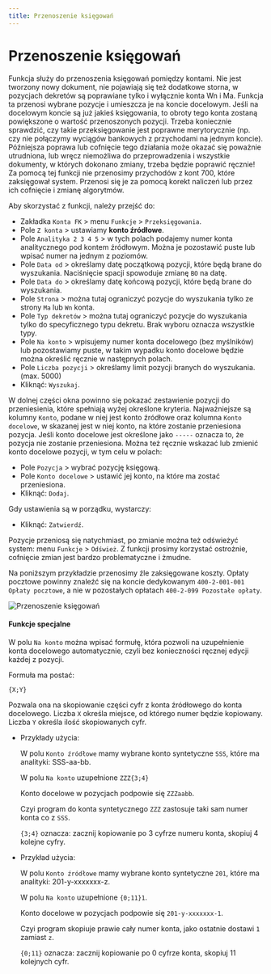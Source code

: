 ```yaml
---
title: Przenoszenie księgowań
---
```

# Przenoszenie księgowań

Funkcja służy do przenoszenia księgowań pomiędzy kontami. Nie jest tworzony nowy dokument, nie pojawiają się też dodatkowe storna, w pozycjach dekretów są poprawiane tylko i wyłącznie konta Wn i Ma. Funkcja ta przenosi wybrane pozycje i umieszcza je na koncie docelowym. Jeśli na docelowym koncie są już jakieś księgowania, to obroty tego konta zostaną powiększone o wartość przenoszonych pozycji. Trzeba koniecznie sprawdzić, czy takie przeksięgowanie jest poprawne merytorycznie (np. czy nie połączymy wyciągów bankowych z przychodami na jednym koncie). Późniejsza poprawa lub cofnięcie tego działania może okazać się poważnie utrudniona, lub wręcz niemożliwa do przeprowadzenia i wszystkie dokumenty, w których dokonano zmiany, trzeba będzie poprawić ręcznie! Za pomocą tej funkcji nie przenosimy przychodów z kont 700, które zaksięgował system. Przenosi się je za pomocą korekt naliczeń lub przez ich cofnięcie i zmianę algorytmów.

Aby skorzystać z funkcji, należy przejść do:

- Zakładka `Konta FK` > menu `Funkcje` > `Przeksięgowania`.
- Pole `Z konta` > ustawiamy **konto źródłowe**.
- Pole `Analityka 2 3 4 5` > w tych polach podajemy numer konta analitycznego pod kontem źródłowym. Można je pozostawić puste lub wpisać numer na jednym z poziomów.
- Pole `Data od` > określamy datę początkową pozycji, które będą brane do wyszukania. Naciśnięcie spacji spowoduje zmianę `BO` na datę.
- Pole `Data do` > określamy datę końcową pozycji, które będą brane do wyszukania.
- Pole `Strona` > można tutaj ograniczyć pozycje do wyszukania tylko ze strony `Ma` lub `Wn` konta.
- Pole `Typ dekretów` > można tutaj ograniczyć pozycje do wyszukania tylko do specyficznego typu dekretu. Brak wyboru oznacza wszystkie typy.
- Pole `Na konto` > wpisujemy numer konta docelowego (bez myślników) lub pozostawiamy puste, w takim wypadku konto docelowe będzie można określić ręcznie w następnych polach.
- Pole `Liczba pozycji` > określamy limit pozycji branych do wyszukania. (max. 5000)
- Kliknąć: `Wyszukaj`.

W dolnej części okna powinno się pokazać zestawienie pozycji do przeniesienia, które spełniają wyżej określone kryteria. Najważniejsze są kolumny `Konto`, podane w niej jest konto źródłowe oraz kolumna `Konto docelowe`, w skazanej jest w niej konto, na które zostanie przeniesiona pozycja. Jeśli konto docelowe jest określone jako `-----` oznacza to, że pozycja nie zostanie przeniesiona. Można też ręcznie wskazać lub zmienić konto docelowe pozycji, w tym celu w polach:

- Pole `Pozycja` > wybrać pozycję księgową.
- Pole `Konto docelowe` > ustawić jej konto, na które ma zostać przeniesiona.
- Kliknąć: `Dodaj`.

Gdy ustawienia są w porządku, wystarczy:

- Kliknąć: `Zatwierdź`.

Pozycje przeniosą się natychmiast, po zmianie można też odświeżyć system: menu `Funkcje` > `Odśwież`. Z funkcji prosimy korzystać ostrożnie, cofnięcie zmian jest bardzo problematyczne i żmudne.

Na poniższym przykładzie przenosimy źle zaksięgowane koszty. Opłaty pocztowe powinny znaleźć się na koncie dedykowanym `400-2-001-001 Opłaty pocztowe`, a nie w pozostałych opłatach `400-2-099 Pozostałe opłaty`.

![Przenoszenie księgowań](przenoszenieksiegowan.gif)

#### Funkcje specjalne

W polu `Na konto` można wpisać formułę, która pozwoli na uzupełnienie konta docelowego automatycznie, czyli bez konieczności ręcznej edycji każdej z pozycji.

Formuła ma postać:

`{X;Y}`

Pozwala ona na skopiowanie części cyfr z konta źródłowego do konta docelowego. Liczba `X` określa miejsce, od którego numer będzie kopiowany. Liczba `Y` określa ilość skopiowanych cyfr.

- Przykłady użycia:

    W polu `Konto źródłowe` mamy wybrane konto syntetyczne `SSS`, które ma analityki: SSS-aa-bb.

    W polu `Na konto` uzupełnione `ZZZ{3;4}`

    Konto docelowe w pozycjach podpowie się `ZZZaabb`.

    Czyi program do konta syntetycznego `ZZZ` zastosuje taki sam numer konta co z `SSS`.

    `{3;4}` oznacza: zacznij kopiowanie po 3 cyfrze numeru konta, skopiuj 4 kolejne cyfry.

- Przykład użycia:

    W polu `Konto źródłowe` mamy wybrane konto syntetyczne `201`, które ma analityki: 201-y-xxxxxxx-z.

    W polu `Na konto` uzupełnione `{0;11}1`.

    Konto docelowe w pozycjach podpowie się `201-y-xxxxxxx-1`.

    Czyi program skopiuje prawie cały numer konta, jako ostatnie dostawi `1` zamiast `z`.

    `{0;11}` oznacza: zacznij kopiowanie po 0 cyfrze konta, skopiuj 11 kolejnych cyfr.